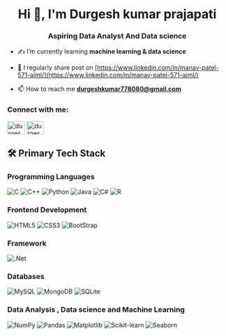 <h1 align="center">Hi 👋, I'm  Durgesh kumar prajapati</h1>
<h3 align="center">Aspiring Data Analyst And Data science</h3>

- ✍️ I’m currently learning **machine learning & data science**

- 📝 I regularly share post on [https://www.linkedin.com/in/manav-patel-571-aiml/](https://www.linkedin.com/in/manav-patel-571-aiml/)

- 📫 How to reach me **durgeshkumar778080@gmail.com**


<h3 align="left">Connect with me:</h3><p align="left">
  <a href="https://linkedin.com/in/durgeshprajapati" target="blank"><img align="center" src="https://raw.githubusercontent.com/rahuldkjain/github-profile-readme-generator/master/src/images/icons/Social/linked-in-alt.svg" alt="durgesh-prajapati" height="30" width="40" /></a>
<a href="https://www.hackerrank.com/profile/durgeshkumar7781" target="blank"><img align="center" src="https://raw.githubusercontent.com/rahuldkjain/github-profile-readme-generator/master/src/images/icons/Social/hackerrank.svg" alt="durgesh-prajapati" height="30" width="40" /></a>
</p>


## 🛠 Primary Tech Stack 

### Programming Languages

![C](https://img.shields.io/badge/C-00599C?style=for-the-badge&logo=c&logoColor=white)
![C++](https://img.shields.io/badge/C%2B%2B-00599C?style=for-the-badge&logo=c%2B%2B&logoColor=white)
![Python](https://img.shields.io/badge/Python-FFD43B?style=for-the-badge&logo=python&logoColor=blue)
![Java](https://img.shields.io/badge/Java-ED8B00?style=for-the-badge&logo=openjdk&logoColor=white)
![C#](https://img.shields.io/badge/C%20Sharp-239120.svg?style=for-the-badge&logo=C-Sharp&logoColor=white)
![R](https://img.shields.io/badge/R-276DC3?style=for-the-badge&logo=r&logoColor=white)


### Frontend Development

![HTML5](https://img.shields.io/badge/HTML5-E34F26?style=for-the-badge&logo=html5&logoColor=white)
![CSS3](https://img.shields.io/badge/CSS3-1572B6?style=for-the-badge&logo=css3&logoColor=white)
![BootStrap](https://img.shields.io/badge/Bootstrap-7952B3.svg?style=for-the-badge&logo=Bootstrap&logoColor=white)

### Framework

![.Net](https://img.shields.io/badge/.NET-512BD4.svg?style=for-the-badge&logo=dotnet&logoColor=white)

### Databases

![MySQL](https://img.shields.io/badge/MySQL-005C84?style=for-the-badge&logo=mysql&logoColor=white)
![MongoDB](https://img.shields.io/badge/MongoDB-4EA94B?style=for-the-badge&logo=mongodb&logoColor=white)
![SQLite](https://img.shields.io/badge/SQLite-003B57.svg?style=for-the-badge&logo=SQLite&logoColor=white)


### Data Analysis , Data science and Machine Learning

![NumPy](https://img.shields.io/badge/Numpy-777BB4?style=for-the-badge&logo=numpy&logoColor=white)
![Pandas](https://img.shields.io/badge/Pandas-2C2D72?style=for-the-badge&logo=pandas&logoColor=white)
![Matplotlib](https://img.shields.io/badge/Matplotlib-2C2D72?style=for-the-badge&logo=matplotlib&logoColor=white)
![Scikit-learn](https://img.shields.io/badge/Scikit-learn-2C2D72?style=for-the-badge&logo=scikit-learn&logoColor=white)
![Seaborn](https://img.shields.io/badge/Seaborn-2C2D72?style=for-the-badge&logo=seaborn&logoColor=white)




